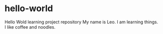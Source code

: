 # hello-world
Hello Wold learning project repository
My name is Leo.  I am learning things.  I like coffee and noodles.
